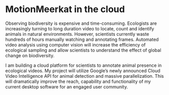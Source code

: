 # MotionMeerkat in the cloud

Observing biodiversity is expensive and time-consuming. Ecologists are increasingly turning to long duration video to locate, count and identify animals in natural environments. However, scientists currently waste hundreds of hours manually watching and annotating frames. Automated video analysis using computer vision will increase the efficiency of ecological sampling and allow scientists to understand the effect of global change on biodiversity.

I am building a cloud platform for scientists to annotate animal presence in ecological videos. My project will utilize Google’s newly announced Cloud Video Intelligence API for animal detection and massive parallelization. This will dramatically improve the reach, capability and functionality of my current desktop software for an engaged user community. 

